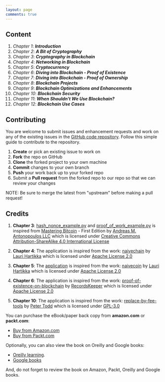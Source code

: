 ```yaml
---
layout: page
comments: true
---
```


## Content 

 1. *Chapter 1*: ***Introduction***
 2. *Chapter 2*: ***A Bit of Cryptography***
 3. *Chapter 3*: ***Cryptography in Blockchain***
 4. *Chapter 4*: ***Networking in Blockchain***
 5. *Chapter 5*: ***Cryptocurrency***
 6. *Chapter 6*: ***Diving into Blockchain - Proof of Existence***
 7. *Chapter 7*: ***Diving into Blockchain - Proof of Ownership***
 8. *Chapter 8*: ***Blockchain Projects***
 9. *Chapter 9*: ***Blockchain Optimizations and Enhancements***
 10. *Chapter 10*: ***Blockchain Security***
 11. *Chapter 11*: ***When Shouldn't We Use Blockchain?***
 12. *Chapter 12*: ***Blockchain Use Cases***
 
## Contributing

You are welcome to submit issues and enhancement requests and work on any of the existing issues in the [GitHub code repository](https://github.com/PacktPublishing/Foundations-of-Blockchain). Follow this simple guide to contribute to the repository.

 1. **Create** or pick an existing issue to work on
 2. **Fork** the repo on GitHub
 3. **Clone** the forked project to your own machine
 4. **Commit** changes to your own branch
 5. **Push** your work back up to your forked repo
 6. Submit a **Pull request** from the forked repo to our repo so that we can review your changes

NOTE: Be sure to merge the latest from "upstream" before making a pull request!

## Credits

 1. **Chapter 3**: [hash_nonce_example.py](./chapter03/hash_nonce_example.py) and [proof_of_work_example.py](./chapter03/proof_of_work_example.py) is inspired from [Mastering Bitcoin](https://github.com/bitcoinbook/bitcoinbook) - First Edition
                by [Andreas M. Antonopoulos LLC](http://antonopoulos.com/) which is
                    licensed under [Creative Commons Attribution-ShareAlike 4.0
                    International License](http://creativecommons.org/licenses/by-sa/4.0/)
                    
 2. **Chapter 4**: The application is inspired from the work: [naivechain](https://github.com/lhartikk/naivechain) by [Lauri Hartikka](https://github.com/lhartikk/) which is
                                   licensed under [Apache License 2.0](https://www.apache.org/licenses/LICENSE-2.0)
                                   
 3. **Chapter 5**: The [application](./chapter05/cryptocurrency_application/) is inspired from the work: [naivecoin](https://github.com/lhartikk/naivecoin) by [Lauri Hartikka](https://github.com/lhartikk/) which is
                                                                                                             licensed under [Apache License 2.0](https://www.apache.org/licenses/LICENSE-2.0)            
                                                                                                             
 4. **Chapter 6**: The application is inspired from the work: [proof-of-existence-on-blockchain](https://github.com/RecordsKeeper/proof-of-existence-on-blockchain) by [RecordsKeeper](https://github.com/RecordsKeeper) which is
                                                                                                                           licensed under [Apache License 2.0](https://www.apache.org/licenses/LICENSE-2.0)            
 5. **Chapter 10**: The application is inspired from the work: [replace-by-fee-tools](https://github.com/petertodd/replace-by-fee-tools/blob/master/doublespend.py) by [Peter Todd](https://github.com/petertodd) which is
                licensed under [GPL-3.0](https://www.gnu.org/licenses/gpl-3.0.en.html)
                                                                                            
You can purchase the eBook/paper back copy from **amazon.com** or **packt.com**: 

* [Buy from Amazon.com](https://www.amazon.com/dp/1789139392) 
* [Buy from Packt.com](https://www.packtpub.com/big-data-and-business-intelligence/foundations-blockchain) 

Optionally, you can also view the book on  Oreilly and Google books:

* [Oreilly learning](https://learning.oreilly.com/library/view/foundations-of-blockchain/9781789139396/).
* [Google books](https://books.google.co.in/books?id=PNmFDwAAQBAJ&pg=PP1&lpg=PP1&dq=foundations+of+blockchain+koshikraj&source=bl&ots=NPGhqfmA8F&sig=ACfU3U0UnlCogykOFDIEAtxf33WRZHDG6w&hl=en&sa=X&ved=2ahUKEwjJgYaYgbvgAhWNV30KHTc6CsgQ6AEwDnoECAEQAQ#v=onepage&q=foundations%20of%20blockchain%20koshikraj&f=false)

And, do not forget to review the book on Amazon, Packt, Oreilly and Google books.
 


